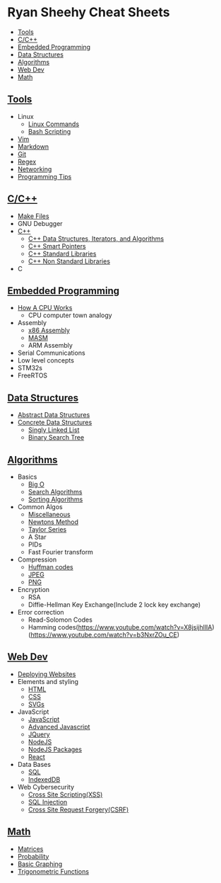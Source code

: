 # Ryan Sheehy Cheat Sheets

<!-- TOC -->

- [Tools](#tools)
- [C/C++](#cc)
- [Embedded Programming](#embedded-programming)
- [Data Structures](#data-structures)
- [Algorithms](#algorithms)
- [Web Dev](#web-dev)
- [Math](#math)

<!-- /TOC -->

## [Tools](#ryan-sheehy-cheat-sheets)
- Linux
	- [Linux Commands](./Tools/Linux/linux_commands.md)
	- [Bash Scripting](./Tools/Linux/bash_scripting.md)
- [Vim](./Tools/vim.md)
- [Markdown](./Tools/markdown.md)
- [Git](./Tools/git.md)
- [Regex](./Tools/regex.md)
- [Networking](./Tools/networking.md)
- [Programming Tips](./Tools/programming_tips.md)

## [C/C++](#ryan-sheehy-cheat-sheets)
- [Make Files](./C_C++/make_files.md)
- GNU Debugger
- [C++](./C_C++//cpp.md)
	- [C++ Data Structures, Iterators, and Algorithms](./C_C++/cpp_data_structures_iterators_and_algorithms.md)
	- [C++ Smart Pointers](./C_C++/cpp_smart_pointers.md)
	- [C++ Standard Libraries](./C_C++/cpp_standard_libraries.md)
	- [C++ Non Standard Libraries](./C_C++/cpp_non_standard_libraries.md)
- C

## [Embedded Programming](#ryan-sheehy-cheat-sheets)
- [How A CPU Works](./Embedded_Programming/How_A_CPU_Works/how_a_cpu_works.md)
	- CPU computer town analogy
- Assembly
	- [x86 Assembly](./Embedded_Programming/x86_assembly.md)
	- [MASM](./Embedded_Programming/masm.md)
	- ARM Assembly
- Serial Communications
- Low level concepts
- STM32s
- FreeRTOS

## [Data Structures](#ryan-sheehy-cheat-sheets)
- [Abstract Data Structures](./Data_Structures/abstract_data_structures.md)
- [Concrete Data Structures](./Data_Structures/concrete_data_structures.md)
	- [Singly Linked List](./Data_Structures/singly_linked_list.md)
	- [Binary Search Tree](./Data_Structures/binary_search_trees.md)

## [Algorithms](#ryan-sheehy-cheat-sheets)
- Basics
	- [Big O](./Algorithms/big_o_notation.md)
	- [Search Algorithms](./Algorithms/search_algorithms.md)
	- [Sorting Algorithms](./Algorithms/sort_algorithms.md)
- Common Algos
	- [Miscellaneous](./Algorithms/miscellaneous.md)
	- [Newtons Method](./Algorithms/Newtons_Method/newtons_method.md)
	- [Taylor Series](./Algorithms/Taylor_Series/taylor_series.md)
	- A Star
	- PIDs
	- Fast Fourier transform
- Compression
	- [Huffman codes](https://www.youtube.com/watch?v=B3y0RsVCyrw)
	- [JPEG](https://www.youtube.com/watch?v=0me3guauqOU)
	- [PNG](https://www.youtube.com/watch?v=EFUYNoFRHQI)
- Encryption
	- RSA
	- Diffie-Hellman Key Exchange(Include 2 lock key exchange)
- Error correction
	- Read-Solomon Codes
	- Hamming codes(https://www.youtube.com/watch?v=X8jsijhllIA) (https://www.youtube.com/watch?v=b3NxrZOu_CE)

## [Web Dev](#ryan-sheehy-cheat-sheets)
- [Deploying Websites](./Web_Dev/deploying_websites.md)
- Elements and styling
	- [HTML](./Web_Dev/html.md)
	- [CSS](./Web_Dev/css.md)
	- [SVGs](./Web_Dev/svgs.md)
- JavaScript
	- [JavaScript](./Web_Dev/javascript.md)
	- [Advanced Javascript](./Web_Dev/advanced_javascript.md)
	- [JQuery](./Web_Dev/jquery.md)
	- [NodeJS](./Web_Dev/nodejs.md)
	- [NodeJS Packages](./Web_Dev/nodejs_packages.md)
	- [React](./Web_Dev/react.md)
- Data Bases
	- [SQL](./Web_Dev/sql.md)
	- [IndexedDB](./Web_Dev/indexedDB.md)
- Web Cybersecurity
	- [Cross Site Scripting(XSS)](./Web_Dev/cross_site_scripting.md)
	- [SQL Injection](./Web_Dev/sql_injection.md)
	- [Cross Site Request Forgery(CSRF)](./Web_Dev/cross_site_request_forgery.md)

## [Math](#ryan-sheehy-cheat-sheets)
- [Matrices](./Math/matrices.md)
- [Probability](./Math/Probability/probability.md)
- [Basic Graphing](./Math/Basic_Graphing/basic_graphing.md)
- [Trigonometric Functions](./Math/trigonometric_functions.md)